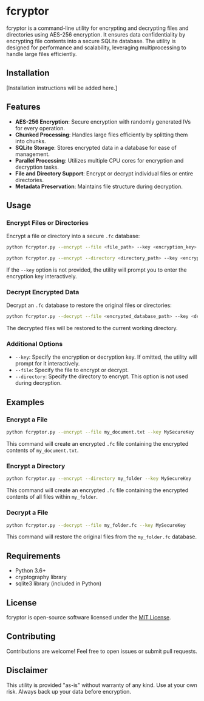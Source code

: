 # fcryptor

fcryptor is a command-line utility for encrypting and decrypting files and directories using AES-256 encryption. It ensures data confidentiality by encrypting file contents into a secure SQLite database. The utility is designed for performance and scalability, leveraging multiprocessing to handle large files efficiently.


## Installation

[Installation instructions will be added here.]


## Features

- **AES-256 Encryption**: Secure encryption with randomly generated IVs for every operation.
- **Chunked Processing**: Handles large files efficiently by splitting them into chunks.
- **SQLite Storage**: Stores encrypted data in a database for ease of management.
- **Parallel Processing**: Utilizes multiple CPU cores for encryption and decryption tasks.
- **File and Directory Support**: Encrypt or decrypt individual files or entire directories.
- **Metadata Preservation**: Maintains file structure during decryption.

## Usage

### Encrypt Files or Directories

Encrypt a file or directory into a secure `.fc` database:

```bash
python fcryptor.py --encrypt --file <file_path> --key <encryption_key>
```

```bash
python fcryptor.py --encrypt --directory <directory_path> --key <encryption_key>
```

If the `--key` option is not provided, the utility will prompt you to enter the encryption key interactively.

### Decrypt Encrypted Data

Decrypt an `.fc` database to restore the original files or directories:

```bash
python fcryptor.py --decrypt --file <encrypted_database_path> --key <decryption_key>
```

The decrypted files will be restored to the current working directory.

### Additional Options

- `--key`: Specify the encryption or decryption key. If omitted, the utility will prompt for it interactively.
- `--file`: Specify the file to encrypt or decrypt.
- `--directory`: Specify the directory to encrypt. This option is not used during decryption.

## Examples

### Encrypt a File

```bash
python fcryptor.py --encrypt --file my_document.txt --key MySecureKey
```

This command will create an encrypted `.fc` file containing the encrypted contents of `my_document.txt`.

### Encrypt a Directory

```bash
python fcryptor.py --encrypt --directory my_folder --key MySecureKey
```

This command will create an encrypted `.fc` file containing the encrypted contents of all files within `my_folder`.

### Decrypt a File

```bash
python fcryptor.py --decrypt --file my_folder.fc --key MySecureKey
```

This command will restore the original files from the `my_folder.fc` database.

## Requirements

- Python 3.6+
- cryptography library
- sqlite3 library (included in Python)

## License

fcryptor is open-source software licensed under the [MIT License](LICENSE).

## Contributing

Contributions are welcome! Feel free to open issues or submit pull requests.

## Disclaimer

This utility is provided "as-is" without warranty of any kind. Use at your own risk. Always back up your data before encryption.
